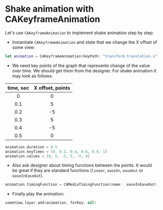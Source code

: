 # Shake animation with CAKeyframeAnimation

Let's use ```CAKeyframeAnimation``` to implement shake animation step by step:

- Instantiate ```CAKeyframeAnimation``` and state that we change the X offset of some view:

```swift
let animation = CAKeyframeAnimation(keyPath: "transform.translation.x")
```

- We need key points of the graph that represents change of the value over time. We should get them from the designer. For shake animation it may look as follows:

| time, sec | X offset, points |
|:-:|:-:|
|0|0|
|0.1|5|
|0.2|-5|
|0.3|5|
|0.4|-5|
|0.5|0|

```swift
animation.duration = 0.5
animation.keyTimes = [0, 0.2, 0.4, 0.6, 0.8, 1]
animation.values = [0, 5, -5, 5, -5, 0]
```

- Also ask designer about timing functions between the points. It would be great if they are standard functions (```linear```, ```easeIn```, ```easeOut``` or ```easeInEaseOut```).

```swift
animation.timingFunction = CAMediaTimingFunction(name: .easeInEaseOut)
```

- Finally play the animation:

```swift
someView.layer.add(animation, forKey: nil)
```
